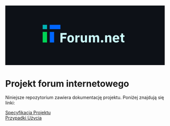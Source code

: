 ![](zasoby/logo.svg)

# Projekt forum internetowego
Niniejsze repozytorium zawiera dokumentację projektu. Poniżej znajdują się linki:

[Specyfikacja Projektu](SRS.md)  
[Przypadki Użycia](UseCases.md)